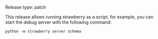 Release type: patch

This release allows running strawberry as a script, for example, you can start the debug server with the following command:

```shell
python -m strawberry server schema
```
